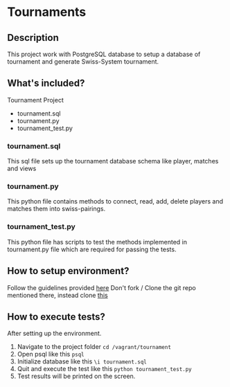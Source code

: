 # Tournaments
## Description
This project work with PostgreSQL database to setup a database of tournament and generate Swiss-System tournament.

## What's included?
Tournament Project
- tournament.sql
- tournament.py
- tournament_test.py

### tournament.sql
This sql file sets up the tournament database schema like player, matches and views

### tournament.py
This python file contains methods to connect, read, add, delete players and matches
them into swiss-pairings.

### tournament_test.py
This python file has scripts to test the methods implemented in tournament.py file
 which are required for passing the tests.

## How to setup environment?
Follow the guidelines provided [here](https://docs.google.com/document/d/16IgOm4XprTaKxAa8w02y028oBECOoB1EI1ReddADEeY/pub?embedded=true)
Don't fork / Clone the git repo mentioned there, instead clone [this](https://github.com/ishanatmuz/fullstack-nanodegree-vm)

## How to execute tests?
After setting up the environment.
1. Navigate to the project folder `cd /vagrant/tournament`
2. Open psql like this `psql`
3. Initialize database like this `\i tournament.sql`
4. Quit and execute the test like this `python tournament_test.py`
5. Test results will be printed on the screen.